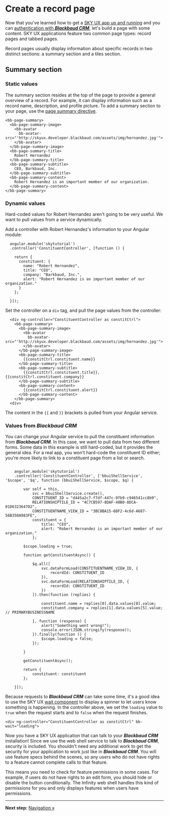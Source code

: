 # Create a record page

Now that you've learned how to get a [SKY UX app up and running](#!/guides/start_project) and you can [authentication with ***Blackbaud CRM***](#!/guides/authentication), let's build a page with some content. SKY UX applications feature two common page types: record pages and tabbed pages.

Record pages usually display information about specific records in two distinct sections: a summary section and a tiles section.

## Summary section

### Static values

The summary section resides at the top of the page to provide a general overview of a record. For example, it can display information such as a record name, description, and profile picture. To add a summary section to your page, use the [page summary directive](http://skyux.developer.blackbaud.com/components/pagesummary).

<pre><code class="language-markup">&lt;bb-page-summary>
  &lt;bb-page-summary-image>
    &lt;bb-avatar
      bb-avatar-src="'http://skyux.developer.blackbaud.com/assets/img/hernandez.jpg'">
    &lt;/bb-avatar>
  &lt;/bb-page-summary-image>
  &lt;bb-page-summary-title>
    Robert Hernandez
  &lt;/bb-page-summary-title>
  &lt;bb-page-summary-subtitle>
    CEO, Barkbaud, Inc.
  &lt;/bb-page-summary-subtitle>
  &lt;bb-page-summary-content>
    Robert Hernandez is an important member of our organization.
  &lt;/bb-page-summary-content>
&lt;/bb-page-summary>
</code></pre>

### Dynamic values

Hard-coded values for Robert Hernandez aren't going to be very useful. We want to pull values from a service dynamically.

Add a controller with Robert Hernandez's information to your Angular module:

<pre><code>  angular.module('skytutorial')
  .controller('ConstituentController', [function () {

    return {
      constituent: {
        name: "Robert Hernandez",
        title: "CEO",
        company: "Barkbaud, Inc.",
        alert: "Robert Hernandez is an important member of our organization."
      }
    };

  }]);</code></pre>

Set the controller on a `div` tag, and pull the page values from the controller:

<pre><code>  &lt;div ng-controller="ConstituentController as constitCtrl">
    &lt;bb-page-summary>
      &lt;bb-page-summary-image>
        &lt;bb-avatar
          bb-avatar-src="'http://skyux.developer.blackbaud.com/assets/img/hernandez.jpg'">
        &lt;/bb-avatar>
      &lt;/bb-page-summary-image>
      &lt;bb-page-summary-title>
        {{constitCtrl.constituent.name}}
      &lt;/bb-page-summary-title>
      &lt;bb-page-summary-subtitle>
        {{constitCtrl.constituent.title}}, {{constitCtrl.constituent.company}}
      &lt;/bb-page-summary-subtitle>
      &lt;bb-page-summary-content>
        {{constitCtrl.constituent.alert}}
      &lt;/bb-page-summary-content>
    &lt;/bb-page-summary>
  &lt;div></code></pre>

The content in the `{{` and `}}` brackets is pulled from your Angular service.

### Values from ***Blackbaud CRM***

You can change your Angular service to pull the constituent information from ***Blackbaud CRM***. In this case, we want to pull data from two different forms. Some data in this example is still hard-coded, but it provides the general idea. For a real app, you won't hard-code the constituent ID either; you're more likely to link to a constituent page from a list or search.

<pre><code>
    angular.module('skytutorial')
    .controller('ConstituentController', ['bbuiShellService', '$scope', '$q', function (bbuiShellService, $scope, $q) {

        var self = this,
            svc = bbuiShellService.create(),
            CONSTITUENT_ID = "d445a2c7-f7df-447c-9fb9-c946541cc8b9",
            RELATIONSHIPTILE_ID = "4C7CB597-8DAF-40B0-8DCA-01D632364702",
            CONSTITUENTNAME_VIEW_ID = "3BC0BA15-6BF2-4c6d-A687-56B350A983FE",
            constituent = {
                title: "CEO",
                alert: "Robert Hernandez is an important member of our organization."
            };

        $scope.loading = true;

        function getConstituentAsync() {

            $q.all([
                svc.dataFormLoad(CONSTITUENTNAME_VIEW_ID, {
                    recordId: CONSTITUENT_ID
                }),
                svc.dataFormLoad(RELATIONSHIPTILE_ID, {
                    recordId: CONSTITUENT_ID
                })
            ]).then(function (replies) {

                constituent.name = replies[0].data.values[0].value;
                constituent.company = replies[1].data.values[5].value; // PRIMARYBUSINESSNAME

            }, function (response) {
                alert("Something went wrong!");
                console.error(JSON.stringify(response));
            }).finally(function () {
                $scope.loading = false;
            });

        }

        getConstituentAsync();

        return {
            constituent: constituent
        };

    }]);
</code></pre>

Because requests to ***Blackbaud CRM*** can take some time, it's a good idea to use the SKY UX [wait component](http://skyux.developer.blackbaud.com/components/wait/) to display a spinner to let users know something is happening. In the controller above, we set the `loading` value to `true` when the request starts and to `false` when the request finishes.

`<div ng-controller="ConstituentController as constitCtrl" bb-wait="loading">`

Now you have a SKY UX application that can talk to your ***Blackbaud CRM*** installation! Since we use the web shell service to talk to ***Blackbaud CRM***, security is included. You shouldn't need any additional work to get the security for your application to work just like in ***Blackbaud CRM***. You will use feature specs behind the scenes, so any users who do not have rights to a feature cannot complete calls to that feature.

This means you need to check for feature permissions in some cases. For example, if users do not have rights to an edit form, you should hide or disable the button conditionally. The Infinity web shell handles this kind of permissions for you and only displays features when users have permissions.

<hr>

<p><strong>Next step:</strong> <a href="https://github.com/blackbaud/bbui-angular/blob/docs-tutorials-edits/documentation/guides/5_navigation/README.md">Navigation »</a></p>
